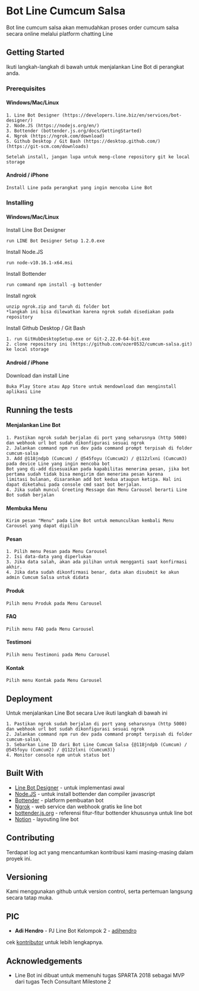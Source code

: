 # Bot Line Cumcum Salsa
Bot line cumcum salsa akan memudahkan proses order cumcum salsa secara online melalui platform chatting Line

## Getting Started
Ikuti langkah-langkah di bawah untuk menjalankan Line Bot di perangkat anda.

### Prerequisites
#### Windows/Mac/Linux
````
1. Line Bot Designer (https://developers.line.biz/en/services/bot-designer/)
2. Node.JS (https://nodejs.org/en/)
3. Bottender (bottender.js.org/docs/GettingStarted)
4. Ngrok (https://ngrok.com/download)
5. Github Desktop / Git Bash (https://desktop.github.com/) (https://git-scm.com/downloads)

Setelah install, jangan lupa untuk meng-clone repository git ke local storage
````

#### Android / iPhone
````
Install Line pada perangkat yang ingin mencoba Line Bot
````

### Installing
#### Windows/Mac/Linux
Install Line Bot Designer
````
run LINE Bot Designer Setup 1.2.0.exe
````
Install Node.JS
````
run node-v10.16.1-x64.msi
````
Install Bottender
````
run command npm install -g bottender
````
Install ngrok
````
unzip ngrok.zip and taruh di folder bot
*langkah ini bisa dilewatkan karena ngrok sudah disediakan pada repository
````
Install Github Desktop / Git Bash
````
1. run GitHubDesktopSetup.exe or Git-2.22.0-64-bit.exe
2. clone repository ini (https://github.com/ozer0532/cumcum-salsa.git) ke local storage
````

#### Android / iPhone
Download dan install Line
````
Buka Play Store atau App Store untuk mendownload dan menginstall aplikasi Line
````

## Running the tests
#### Menjalankan Line Bot
```
1. Pastikan ngrok sudah berjalan di port yang seharusnya (http 5000) dan webhook url bot sudah dikonfigurasi sesuai ngrok
2. Jalankan command npm run dev pada command prompt terpisah di folder cumcum-salsa
3. Add @118jndpb (Cumcum) / @545foyu (Cumcum2) / @112zlxni (Cumcum3) pada device Line yang ingin mencoba bot
Bot yang di-add disesuaikan pada kapabilitas menerima pesan, jika bot pertama sudah tidak bisa mengirim dan menerima pesan karena
limitasi bulanan, disarankan add bot kedua ataupun ketiga. Hal ini dapat diketahui pada console cmd saat bot berjalan.
4. Jika sudah muncul Greeting Message dan Menu Carousel berarti Line Bot sudah berjalan
```

#### Membuka Menu
````
Kirim pesan "Menu" pada Line Bot untuk memunculkan kembali Menu Carousel yang dapat dipilih
````

#### Pesan
```
1. Pilih menu Pesan pada Menu Carousel
2. Isi data-data yang diperlukan
3. Jika data salah, akan ada pilihan untuk mengganti saat konfirmasi akhir.
4. Jika data sudah dikonfirmasi benar, data akan disubmit ke akun admin Cumcum Salsa untuk didata
```

#### Produk
```
Pilih menu Produk pada Menu Carousel
```

#### FAQ
```
Pilih menu FAQ pada Menu Carousel
```

#### Testimoni
```
Pilih menu Testimoni pada Menu Carousel
```

#### Kontak
```
Pilih menu Kontak pada Menu Carousel
```

## Deployment
Untuk menjalankan Line Bot secara Live ikuti langkah di bawah ini
````
1. Pastikan ngrok sudah berjalan di port yang seharusnya (http 5000) dan webhook url bot sudah dikonfigurasi sesuai ngrok
2. Jalankan command npm run dev pada command prompt terpisah di folder cumcum-salsa\
3. Sebarkan Line ID dari Bot Line Cumcum Salsa {@118jndpb (Cumcum) / @545foyu (Cumcum2) / @112zlxni (Cumcum3)}
4. Monitor console npm untuk status bot
````

## Built With
* [Line Bot Designer](https://developers.line.biz/en/services/bot-designer/) - untuk implementasi awal
* [Node.JS](https://nodejs.org/en/) - untuk install bottender dan compiler javascript
* [Bottender](http://bottender.js.org/docs/GettingStarted) - platform pembuatan bot
* [Ngrok](https://ngrok.com/download) - web service dan webhook gratis ke line bot
* [bottender.js.org](https://bottender.js.org/docs/APIReference-LineContext) - referensi fitur-fitur bottender khususnya untuk line bot
* [Notion](https://www.notion.so/Line-Bot-19f68b9a527248d2b7352788c8981076) - layouting line bot

## Contributing
Terdapat log act yang mencantumkan kontribusi kami masing-masing dalam proyek ini.

## Versioning
Kami menggunakan github untuk version control, serta pertemuan langsung secara tatap muka.

## PIC
* **Adi Hendro** - PJ Line Bot Kelompok 2 - [adihendro](https://github.com/adihendro)

cek [kontributor](https://docs.google.com/document/d/1liWSbPbjdCybE40tjTHKcpNfbiDAxUY-/edit#) untuk lebih lengkapnya.

## Acknowledgements
* Line Bot ini dibuat untuk memenuhi tugas SPARTA 2018 sebagai MVP dari tugas Tech Consultant Milestone 2


